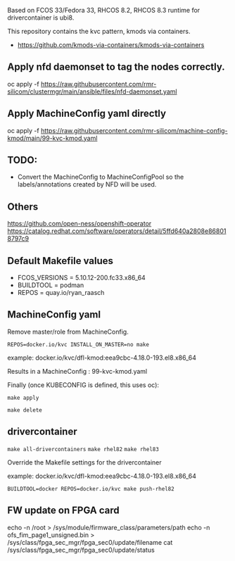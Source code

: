 Based on FCOS 33/Fedora 33, RHCOS 8.2, RHCOS 8.3 runtime for drivercontainer is ubi8.

This repository contains the kvc pattern, kmods via containers.
* https://github.com/kmods-via-containers/kmods-via-containers

## Apply nfd daemonset to tag the nodes correctly.
oc apply -f https://raw.githubusercontent.com/rmr-silicom/clustermgr/main/ansible/files/nfd-daemonset.yaml

## Apply MachineConfig yaml directly
oc apply -f https://raw.githubusercontent.com/rmr-silicom/machine-config-kmod/main/99-kvc-kmod.yaml

## TODO:
* Convert the MachineConfig to MachineConfigPool so the labels/annotations created by NFD will be used.

## Others
https://github.com/open-ness/openshift-operator
https://catalog.redhat.com/software/operators/detail/5ffd640a2808e868018797c9

## Default Makefile values
* FCOS_VERSIONS = 5.10.12-200.fc33.x86_64
* BUILDTOOL = podman
* REPOS = quay.io/ryan_raasch

## MachineConfig yaml
Remove master/role from MachineConfig.

```REPOS=docker.io/kvc INSTALL_ON_MASTER=no make```

example: docker.io/kvc/dfl-kmod:eea9cbc-4.18.0-193.el8.x86_64

Results in a MachineConfig : 99-kvc-kmod.yaml

Finally (once KUBECONFIG is defined, this uses oc):

```make apply```

```make delete```

## drivercontainer

``make all-drivercontainers``
``make rhel82``
``make rhel83``

Override the Makefile settings for the drivercontainer

example: docker.io/kvc/dfl-kmod:eea9cbc-4.18.0-193.el8.x86_64

``BUILDTOOL=docker REPOS=docker.io/kvc make push-rhel82``


## FW update on FPGA card
echo -n /root > /sys/module/firmware_class/parameters/path
echo -n ofs_fim_page1_unsigned.bin > /sys/class/fpga_sec_mgr/fpga_sec0/update/filename
cat /sys/class/fpga_sec_mgr/fpga_sec0/update/status
